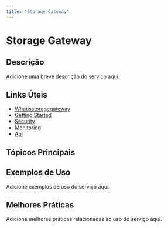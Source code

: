 ```yaml
---
title: "Storage Gateway"
---
```


# Storage Gateway

## Descrição

Adicione uma breve descrição do serviço aqui.

## Links Úteis

- [Whatisstoragegateway](https://docs.aws.amazon.com/storagegateway/latest/userguide/WhatIsStorageGateway.html)
- [Getting Started](https://docs.aws.amazon.com/storagegateway/latest/userguide/getting-started.html)
- [Security](https://docs.aws.amazon.com/storagegateway/latest/userguide/security.html)
- [Monitoring](https://docs.aws.amazon.com/storagegateway/latest/userguide/monitoring.html)
- [Api](https://docs.aws.amazon.com/storagegateway/latest/userguide/api.html)

## Tópicos Principais



## Exemplos de Uso

Adicione exemplos de uso do serviço aqui.

## Melhores Práticas

Adicione melhores práticas relacionadas ao uso do serviço aqui.
